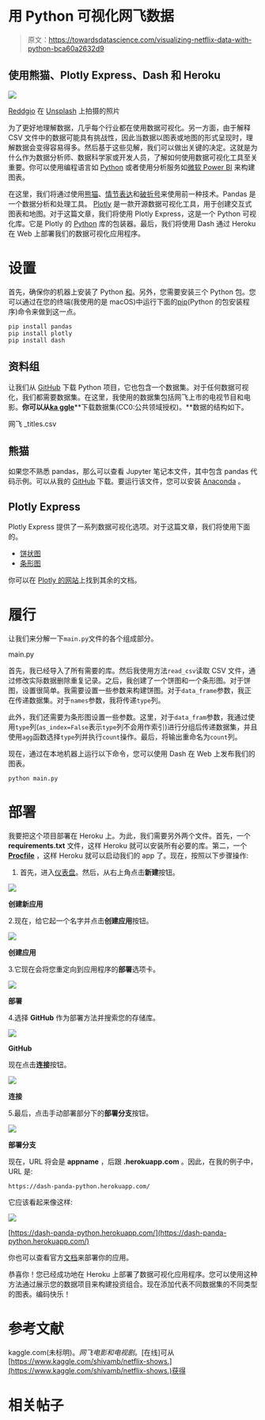 # 用 Python 可视化网飞数据

> 原文：<https://towardsdatascience.com/visualizing-netflix-data-with-python-bca60a2632d9>

## 使用熊猫、Plotly Express、Dash 和 Heroku

![](img/1f305d762c4ca71cf7a729877f7801f6.png)

[Reddgio](https://unsplash.com/@reddgio?utm_source=medium&utm_medium=referral) 在 [Unsplash](https://unsplash.com?utm_source=medium&utm_medium=referral) 上拍摄的照片

为了更好地理解数据，几乎每个行业都在使用数据可视化。另一方面，由于解释 CSV 文件中的数据可能具有挑战性，因此当数据以图表或地图的形式呈现时，理解数据会变得容易得多。然后基于这些见解，我们可以做出关键的决定。这就是为什么作为数据分析师、数据科学家或开发人员，了解如何使用数据可视化工具至关重要。你可以使用编程语言如 [Python](https://www.python.org/) 或者使用分析服务如[微软 Power BI](https://powerbi.microsoft.com/) 来构建图表。

在这里，我们将通过使用[熊猫](https://pandas.pydata.org/)、[情节表达](https://plotly.com/python/plotly-express/)和[破折号](https://dash.plotly.com/)来使用前一种技术。Pandas 是一个数据分析和处理工具。 [Plotly](https://plotly.com/graphing-libraries/) 是一款开源数据可视化工具，用于创建交互式图表和地图。对于这篇文章，我们将使用 Plotly Express，这是一个 Python 可视化库。它是 Plotly 的 [Python](https://plotly.com/python/) 库的包装器。最后，我们将使用 Dash 通过 Heroku 在 Web 上部署我们的数据可视化应用程序。

# 设置

首先，确保你的机器上安装了 Python [和](https://www.python.org/downloads/)。另外，您需要安装三个 Python 包。您可以通过在您的终端(我使用的是 macOS)中运行下面的[pip](https://pip.pypa.io/en/latest/)(Python 的包安装程序)命令来做到这一点。

```
pip install pandas
pip install plotly
pip install dash
```

## 资料组

让我们从 [GitHub](https://github.com/lifeparticle/dash-panda-python) 下载 Python 项目，它也包含一个数据集。对于任何数据可视化，我们都需要数据集。在这里，我使用的数据集包括网飞上市的电视节目和电影。**你可以从**[**ka ggle**](https://www.kaggle.com/shivamb/netflix-shows)**下载数据集(CC0:公共领域授权)。**数据的结构如下。

网飞 _titles.csv

## 熊猫

如果您不熟悉 pandas，那么可以查看 Jupyter 笔记本文件，其中包含 pandas 代码示例。可以从我的 [GitHub](https://github.com/lifeparticle/Python-Cheatsheet/tree/master/pandas) 下载。要运行该文件，您可以安装 [Anaconda](https://www.anaconda.com/products/individual) 。

## Plotly Express

Plotly Express 提供了一系列数据可视化选项。对于这篇文章，我们将使用下面的。

*   [饼状图](https://plotly.com/python-api-reference/generated/plotly.express.pie.html#plotly.express.pie)
*   [条形图](https://plotly.com/python-api-reference/generated/plotly.express.bar.html#plotly.express.bar)

你可以在 [Plotly 的网站](https://plotly.com/python-api-reference/plotly.express.html)上找到其余的文档。

# 履行

让我们来分解一下`main.py`文件的各个组成部分。

main.py

首先，我已经导入了所有需要的库。然后我使用方法`read_csv`读取 CSV 文件，通过修改实际数据删除重复记录。之后，我创建了一个饼图和一个条形图。对于饼图，设置很简单。我需要设置一些参数来构建饼图。对于`data_frame`参数，我正在传递数据集。对于`names`参数，我将传递`type`列。

此外，我们还需要为条形图设置一些参数。这里，对于`data_fram`参数，我通过使用`type`列(`as_index=False`表示`type`列不会用作索引)进行分组后传递数据集，并且使用`agg`函数选择`type`列并执行`count`操作。最后，将输出重命名为`count`列。

现在，通过在本地机器上运行以下命令，您可以使用 Dash 在 Web 上发布我们的图表。

```
python main.py
```

# 部署

我要把这个项目部署在 Heroku 上。为此，我们需要另外两个文件。首先，一个 **requirements.txt** 文件，这样 Heroku 就可以安装所有必要的库。第二，一个 [**Procfile**](https://devcenter.heroku.com/articles/getting-started-with-python#define-a-procfile) ，这样 Heroku 就可以启动我们的 app 了。现在，按照以下步骤操作:

1.  首先，进入[仪表盘](https://dashboard.heroku.com/apps)。然后，从右上角点击**新建**按钮。

![](img/703ca28fc446a265f793319b1f9bf5ec.png)

**创建新应用**

2.现在，给它起一个名字并点击**创建应用**按钮。

![](img/74825a7ba8d6015752a775d58795ed8c.png)

**创建应用**

3.它现在会将您重定向到应用程序的**部署**选项卡。

![](img/6717be819cbdf8e98854d6ad2dff2b3c.png)

**部署**

4.选择 **GitHub** 作为部署方法并搜索您的存储库。

![](img/b372e18552a5261d58e75c5b0edddcef.png)

**GitHub**

现在点击**连接**按钮。

![](img/d5a161d39a716ec4d6e4b7ebceb1e8bc.png)

**连接**

5.最后，点击手动部署部分下的**部署分支**按钮。

![](img/bf6bf59e84ec72d615a446f948cbaf38.png)

**部署分支**

现在，URL 将会是 **appname** ，后跟 **.herokuapp.com** 。因此，在我的例子中，URL 是:

```
https://dash-panda-python.herokuapp.com/
```

它应该看起来像这样:

![](img/de7a466bc82892078fda13c5438da400.png)

[https://dash-panda-python.herokuapp.com/](https://dash-panda-python.herokuapp.com/)

你也可以查看官方[文档](https://dash.plotly.com/deployment)来部署你的应用。

恭喜你！您已经成功地在 Heroku 上部署了数据可视化应用程序。您可以使用这种方法通过展示您的数据项目来构建投资组合。现在添加代表不同数据集的不同类型的图表。编码快乐！

# **参考文献**

kaggle.com(未标明)。*网飞电影和电视剧*。[在线]可从[https://www.kaggle.com/shivamb/netflix-shows.](https://www.kaggle.com/shivamb/netflix-shows.)获得

# 相关帖子

[](/how-to-use-plotly-js-for-data-visualization-46933e1bbd29) 